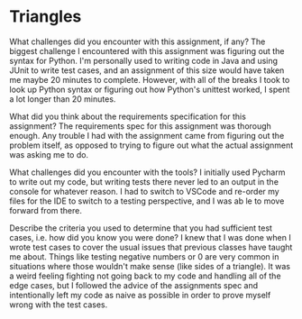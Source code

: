 # Triangles

What challenges did you encounter with this assignment, if any?
The biggest challenge I encountered with this assignment was figuring out the syntax for Python. I'm personally used to writing code in Java and using JUnit to write test cases, and an assignment of this size would have taken me maybe 20 minutes to complete. However, with all of the breaks I took to look up Python syntax or figuring out how Python's unittest worked, I spent a lot longer than 20 minutes.


What did you think about the requirements specification for this assignment?
The requirements spec for this assignment was thorough enough. Any trouble I had with the assignment came from figuring out the problem itself, as opposed to trying to figure out what the actual assignment was asking me to do.


What challenges did you encounter with the tools?
I initially used Pycharm to write out my code, but writing tests there never led to an output in the console for whatever reason. I had to switch to VSCode and re-order my files for the IDE to switch to a testing perspective, and I was ab le to move forward from there.


Describe the criteria you used to determine that you had sufficient test cases, i.e. how did you know you were done?
I knew that I was done when I wrote test cases to cover the usual issues that previous classes have taught me about. Things like testing negative numbers or 0 are very common in situations where those wouldn't make sense (like sides of a triangle). It was a weird feeling fighting not going back to my code and handling all of the edge cases, but I followed the advice of the assignments spec and intentionally left my code as naive as possible in order to prove myself wrong with the test cases.


